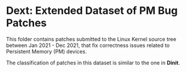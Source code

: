 # Dext: Extended Dataset of PM Bug Patches

This folder contains patches submitted to the Linux Kernel source tree between Jan 2021 - Dec 2021, that fix correctness issues related to Persistent Memory (PM) devices.

The classification of patches in this dataset is similar to the one in **Dinit**.
